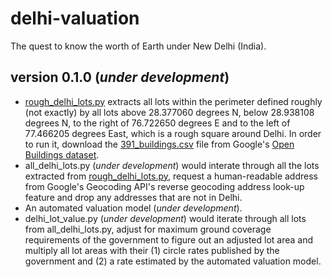 # delhi-valuation
The quest to know the worth of Earth under New Delhi (India).
## version 0.1.0 (*under development*)
- [rough_delhi_lots.py](https://github.com/vinamrsachdeva/delhi-valuation/blob/main/rough_delhi_lots.py) extracts all lots within the perimeter defined roughly (not exactly) by all lots above 28.377060 degrees N, below 28.938108 degrees N, to the right of 76.722650 degrees E and to the left of 77.466205 degrees East, which is a rough square around Delhi. In order to run it, download the [391_buildings.csv](https://storage.googleapis.com/open-buildings-data/v3/polygons_s2_level_4_gzip/391_buildings.csv.gz) file from Google's [Open Buildings dataset](https://sites.research.google/open-buildings/#download).
- all_delhi_lots.py (*under development*) would interate through all the lots extracted from [rough_delhi_lots.py](https://github.com/vinamrsachdeva/delhi-valuation/blob/main/rough_delhi_lots.py), request a human-readable address from Google's Geocoding API's reverse geocoding address look-up feature and drop any addresses that are not in Delhi.
- An automated valuation model (*under development*).
- delhi_lot_value.py (*under development*) would iterate through all lots from all_delhi_lots.py, adjust for maximum ground coverage requirements of the government to figure out an adjusted lot area and multiply all lot areas with their (1) circle rates published by the government and (2) a rate estimated by the automated valuation model.
